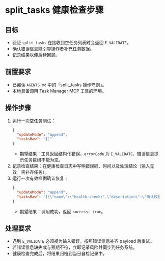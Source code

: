 # split_tasks 健康检查步骤

## 目标
- 验证 `split_tasks` 在接收到空任务列表时会返回 `E_VALIDATE`。
- 确认错误信息能引导操作者补充任务数据。
- 记录结果以便后续回顾。

## 前置要求
- 已阅读 `AGENTS.md` 中的「split_tasks 操作守则」。
- 本地具备调用 Task Manager MCP 工具的环境。

## 操作步骤
1. 运行一次空任务测试：
   ```json
   {
     "updateMode": "append",
     "tasksRaw": "[]"
   }
   ```
   - 期望结果：工具返回结构化错误，`errorCode` 为 `E_VALIDATE`，错误信息提示任务数组不能为空。
2. 记录检查结果：在健康检查日志中写明错误码、时间以及处理结论（输入无效，需补齐任务）。
3. 运行一次有效样例确认恢复：
   ```json
   {
     "updateMode": "append",
     "tasksRaw": "[{\"name\":\"health-check\",\"description\":\"确认校验规则\",\"implementationGuide\":\"步骤列示\"}]"
   }
   ```
   - 期望结果：调用成功，返回 `success: true`。

## 处理要求
- 遇到 `E_VALIDATE` 必须视为输入错误，按照错误信息补齐 payload 后重试。
- 若错误信息缺失或与预期不符，立即记录风险并同步到任务系统。
- 健康检查完成后，将结果归档到当日自检记录中。
